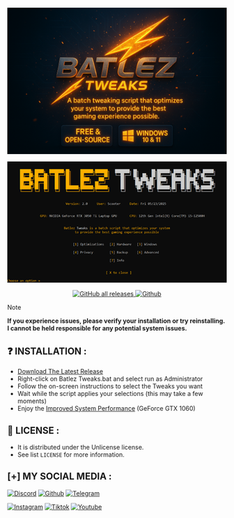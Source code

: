 ![image](https://github.com/PrasyIkuzo/Batlez-Tweaks/blob/main/images/Logo.png)
<p align="center">
  <img src="https://github.com/PrasyIkuzo/Batlez-Tweaks/blob/main/images/BatlezTweaks.png?raw=true" alt="Product Name Screenshot" />
</p>

<p align="center">
  <a href="https://github.com/Batlez/Batlez-Tweaks/releases/latest">
    <img src="https://img.shields.io/github/downloads/Batlez/Batlez-Tweaks/total?style=for-the-badge" alt="GitHub all releases" />
  </a>
  <a href="https://github.com/PrasyFanatic" target="_blank"><img
            src="https://img.shields.io/badge/Github-grey?style=for-the-badge&logo=github" alt="Github"></a>
</p>

> [!NOTE]  
> **If you experience issues, please verify your installation or try reinstalling.**
> **I cannot be held responsible for any potential system issues.**

## ❓️ INSTALLATION :
- [Download The Latest Release](https://github.com/Batlez/Batlez/releases/latest/)
- Right-click on Batlez Tweaks.bat and select run as Administrator
-  Follow the on-screen instructions to select the Tweaks you want
- Wait while the script applies your selections (this may take a few moments)
- Enjoy the [Improved System Performance](https://raw.githubusercontent.com/Batlez/Batlez/main/images/minecraft.png) (GeForce GTX 1060)

## 📖 LICENSE :
- It is distributed under the Unlicense license.
- See list `LICENSE` for more information.

[product-screenshot]: https://github.com/PrasyFanatic/Batlez-Tweaks/blob/main/images/BatlezTweaks.png

## [+] MY SOCIAL MEDIA :

<a href="https://discord.gg/swd8nVaS3w" target="_blank"><img
            src="https://img.shields.io/badge/Discord-blue?style=for-the-badge&logoColor=white&logo=discord"
            alt="Discord"></a>
<a href="https://github.com/PrasyIkuzo" target="_blank"><img
            src="https://img.shields.io/badge/Github-grey?style=for-the-badge&logoColor=white&logo=github"
            alt="Github"></a>
<a href="https://t.me/UserPrasy" target="_blank"><img
            src="https://img.shields.io/badge/Telegram-%232CA5E0?style=for-the-badge&logoColor=white&logo=telegram"
            alt="Telegram"></a>

<a href="https://instagram.com/prasy_ikuzoreal" target="_blank"><img
            src="https://img.shields.io/badge/Instagram-%23E4405F?style=for-the-badge&logoColor=white&logo=instagram"
            alt="Instagram"></a>
<a href="https://tiktok.com/@prasy4ever" target="_blank"><img
            src="https://img.shields.io/badge/Tiktok-black?style=for-the-badge&logoColor=white&logo=tiktok"
            alt="Tiktok"></a>
<a href="https://youtube.com/@prasyikuzo" target="_blank"><img
            src="https://img.shields.io/badge/Youtube-red?style=for-the-badge&logoColor=white&logo=youtube"
            alt="Youtube"></a>
